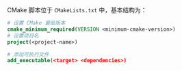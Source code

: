 CMake 脚本位于 `CMakeLists.txt` 中，基本结构为：

```cmake
# 设置 CMake 最低版本
cmake_minimum_required(VERSION <minimum-cmake-version>)
# 设置项目名
project(<project-name>)

# 添加可执行文件
add_executable(<target> <dependencies>)
```
